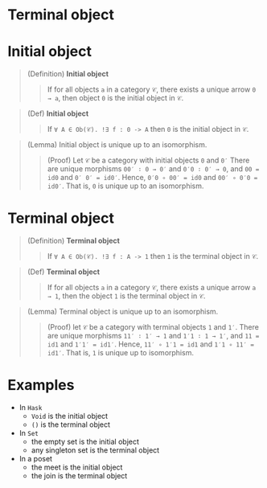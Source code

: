 # Terminal object

Initial object
===================================================================

>(Definition) **Initial object**    
>>If 
  for all objects `a` in a category `𝒞`, 
  there exists a unique arrow `0 → a`, 
then 
  object `0` is the initial object in `𝒞`.

>(Def) **Initial object**    
>>If 
  `∀ A ∈ Ob(𝒞). !∃ f : 0 -> A` 
then 
  `0` is the initial object in `𝒞`.

>(Lemma) Initial object is unique up to an isomorphism.
>>(Proof) 
Let `𝒞` be a category 
with initial objects `0` and `0′` 
There are unique morphisms 
`00′ ∶ 0 → 0′` and `0′0 ∶ 0′ → 0`, 
and `00 = id0` and `0′ 0′ = id0′`. 
Hence, `0′0 ∘ 00′ = id0` and `00′ ∘ 0′0 = id0′`. 
That is, `0` is unique up to an isomorphism. 


Terminal object
===================================================================

>(Definition) **Terminal object**    
>>If 
  `∀ A ∈ Ob(𝒞). !∃ f : A -> 1` 
then 
  `1` is the terminal object in `𝒞`.

>(Def) **Terminal object**   
>>If 
  for all objects `a` in a category `𝒞`, 
  there exists a unique arrow `a → 1`, 
then 
  the object `1` is the terminal object in `𝒞`.

>(Lemma) Terminal object is unique up to an isomorphism.
>>(Proof) 
let `𝒞` be a category with terminal objects `1` and `1′`. 
There are unique morphisms 
`11′ ∶ 1′ → 1` and `1′1 ∶ 1 → 1′`, and `11 = id1` and `1′1′ = id1′`. 
Hence, `11′ ∘ 1′1 = id1` and `1′1 ∘ 11′ = id1′`. 
That is, `1` is unique up to isomorphism.

Examples
===================================================================

- In `Hask`
  - `Void` is the initial object
  - `()` is the terminal object
- In `Set`
  - the empty set is the initial object
  - any singleton set is the terminal object
- In a poset
  - the meet is the initial object
  - the join is the terminal object
